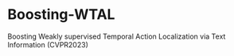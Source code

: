 # Boosting-WTAL
Boosting Weakly supervised Temporal Action Localization via Text Information (CVPR2023)
